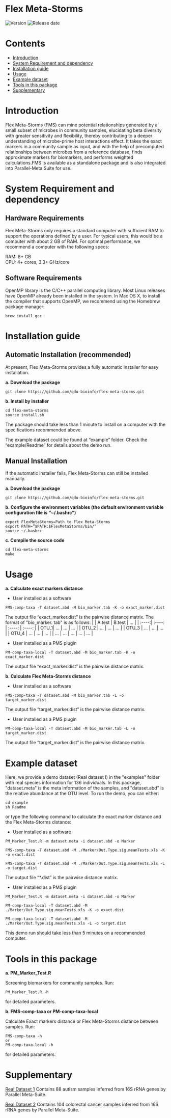 # Flex Meta-Storms

![Version](https://img.shields.io/badge/Version-1.0%20-brightgreen)
![Release date](https://img.shields.io/badge/Released%20date-Sept.%2021%2C%202022-brightgreen)



# Contents

- [Introduction](#introduction)
- [System Requirement and dependency](#system-requirement-and-dependency)
- [Installation guide](#installation-guide)
- [Usage](#usage)
- [Example dataset](#example-dataset)
- [Tools in this package](#tools-in-this-package)
- [Supplementary](#supplementary)

  

# Introduction

Flex Meta-Storms (FMS) can mine potential relationships generated by a small subset of microbes in community samples, elucidating beta diversity with greater sensitivity and flexibility, thereby contributing to a deeper understanding of microbe-prime host interactions effect. It takes the exact markers in a community sample as input, and with the help of precomputed relationships between microbes from a reference database, finds approximate markers for biomarkers, and performs weighted calculations.FMS is available as a standalone package and is also integrated into Parallel-Meta Suite for use.

# System Requirement and dependency

## Hardware Requirements

Flex Meta-Storms only requires a standard computer with sufficient RAM to support the operations defined by a user. For typical users, this would be a computer with about 2 GB of RAM. For optimal performance, we recommend a computer with the following specs:

  RAM: 8+ GB  
  CPU: 4+ cores, 3.3+ GHz/core

## Software Requirements

OpenMP library is the C/C++ parallel computing library. Most Linux releases have OpenMP already been installed in the system. In Mac OS X, to install the compiler that supports OpenMP, we recommend using the Homebrew package manager:
```
brew install gcc
```

# Installation guide

## Automatic Installation (recommended)

At present, Flex Meta-Storms provides a fully automatic installer for easy installation.

**a. Download the package**

```
git clone https://github.com/qdu-bioinfo/flex-meta-storms.git	
```

**b. Install by installer**
```
cd flex-meta-storms
source install.sh
```

The package should take less than 1 minute to install on a computer with the specifications recommended above.

The example dataset could be found at “example” folder. Check the “example/Readme” for details about the demo run.

## Manual Installation

If the automatic installer fails, Flex Meta-Storms can still be installed manually.

**a. Download the package**
```
git clone https://github.com/qdu-bioinfo/flex-meta-storms.git	
```

**b. Configure the environment variables (the default environment variable configuration file is “~/.bashrc”)**
```
export FlexMetaStorms=Path to Flex Meta-Storms
export PATH=”$PATH:$FlexMetaStorms/bin/”
source ~/.bashrc
```
**c. Compile the source code**

```
cd flex-meta-storms
make
```
# Usage
**a.  Calculate exact markers distance**
- User installed as a software
```
FMS-comp-taxa -T dataset.abd -M bio_marker.tab -K -o exact_marker.dist
```
The output file “exact_marker.dist” is the pairwise distance matrix. 
The format of "bio_marker. tab" is as follows:
|  | A.test | B.test | ... |
| :----:| :----: | :----: | :----: |
| OTU_1| ... | ... | ... |
| OTU_2 | ... | ... | ... |
| OTU_3 | ... | ... | ... |
| OTU_4 | ... | ... | ... |
| ... | ... | ... | ... | ... |

- User installed as a PMS plugin
```
PM-comp-taxa-local -T dataset.abd -M bio_marker.tab -K -o exact_marker.dist
```
The output file “exact_marker.dist” is the pairwise distance matrix. 

**b. Calculate Flex Meta-Storms distance**
- User installed as a software
```
FMS-comp-taxa -T dataset.abd -M bio_marker.tab -L -o target_marker.dist
```
The output file “target_marker.dist” is the pairwise distance matrix. 

- User installed as a PMS plugin
```
PM-comp-taxa-local -T dataset.abd -M bio_marker.tab -L -o target_marker.dist
```
The output file “target_marker.dist” is the pairwise distance matrix. 

# Example dataset
Here, we provide a demo dataset (Real dataset I) in the "examples" folder with real species information for 136 individuals. In this package, "dataset.meta" is the meta information of the samples, and "dataset.abd" is the relative abundance at the OTU level.
To run the demo, you can either:
```
cd example
sh Readme
```
or type the following command to calculate the exact marker distance and the Flex Meta-Storms distance:
- User installed as a software
```
PM_Marker_Test.R -m dataset.meta -i dataset.abd -o Marker

FMS-comp-taxa -T dataset.abd -M ./Marker/Out.Type.sig.meanTests.xls -K -o exact.dist

FMS-comp-taxa -T dataset.abd -M ./Marker/Out.Type.sig.meanTests.xls -L -o target.dist
```
The output file “*.dist” is the pairwise distance matrix. 

- User installed as a PMS plugin
```
PM_Marker_Test.R -m dataset.meta -i dataset.abd -o Marker

PM-comp-taxa-local -T dataset.abd -M ./Marker/Out.Type.sig.meanTests.xls -K -o exact.dist

PM-comp-taxa-local -T dataset.abd -M ./Marker/Out.Type.sig.meanTests.xls -L -o target.dist
```

This demo run should take less than 5 minutes on a recommended computer.

# Tools in this package
**a. PM_Marker_Test.R**

Screening biomarkers for community samples. Run:
```
PM_Marker_Test.R -h
```
for detailed parameters.


**b. FMS-comp-taxa or PM-comp-taxa-local**

Calculate Exact markers distance or Flex Meta-Storms distance between samples. Run:
```
FMS-comp-taxa -h 
or
PM-comp-taxa-local -h
```
for detailed parameters.



# Supplementary

[Real Dataset 1](http://) Contains 88 autism samples inferred from 16S rRNA genes by Parallel Meta-Suite.

[Real Dataset 2](http://) Contains 104 colorectal cancer samples inferred from 16S rRNA genes by Parallel Meta-Suite.




